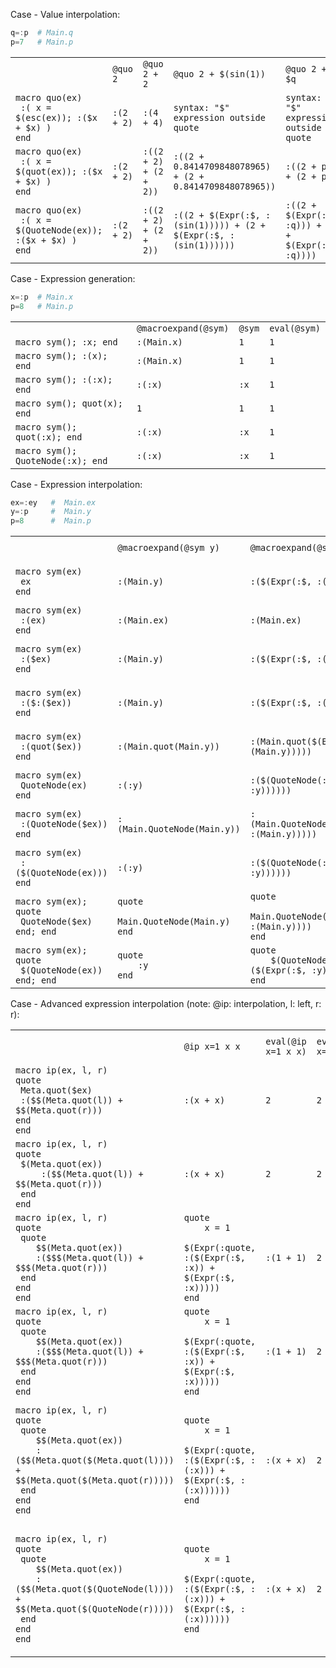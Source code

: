 
Case - Value interpolation:

```julia
q=:p  # Main.q
p=7   # Main.p
```
<table>
  <tr>
    <td></td>
    <td><code>@quo 2</code></td>
    <td><code>@quo 2 + 2</code></td>
    <td><code>@quo 2 + $(sin(1))</code></td>
    <td><code>@quo 2 + $q</code></td>
    <td><code>eval(@quo 2 + $q)</code></td>
  </tr>
  <tr>
    <td><code>macro quo(ex)
 :( x = $(esc(ex)); :($x + $x) )
end</code></td>
    <td><code>:(2 + 2)</code></td>
    <td><code>:(4 + 4)</code></td>
    <td><code>syntax: "$" expression outside quote</code></td>
    <td><code>syntax: "$" expression outside quote</code></td>
    <td><code>syntax: "$" expression outside quote</code></td>
  </tr>
  <tr>
    <td><code>macro quo(ex)
 :( x = $(quot(ex)); :($x + $x) )
end</code></td>
    <td><code>:(2 + 2)</code></td>
    <td><code>:((2 + 2) + (2 + 2))</code></td>
    <td><code>:((2 + 0.8414709848078965) + (2 + 0.8414709848078965))</code></td>
    <td><code>:((2 + p) + (2 + p))</code></td>
    <td><code>20</code></td>
  </tr>
  <tr>
    <td><code>macro quo(ex)
 :( x = $(QuoteNode(ex)); :($x + $x) )
end</code></td>
    <td><code>:(2 + 2)</code></td>
    <td><code>:((2 + 2) + (2 + 2))</code></td>
    <td><code>:((2 + $(Expr(:$, :(sin(1))))) + (2 + $(Expr(:$, :(sin(1))))))</code></td>
    <td><code>:((2 + $(Expr(:$, :q))) + (2 + $(Expr(:$, :q))))</code></td>
    <td><code>syntax: "$" expression outside quote</code></td>
  </tr>
</table>

Case - Expression generation:

```julia
x=:p  # Main.x
p=8   # Main.p
```
<table>
  <tr>
    <td></td>
    <td><code>@macroexpand(@sym)</code></td>
    <td><code>@sym</code></td>
    <td><code>eval(@sym)</code></td>
  </tr>
  <tr>
    <td><code>macro sym(); :x; end</code></td>
    <td><code>:(Main.x)</code></td>
    <td><code>1</code></td>
    <td><code>1</code></td>
  </tr>
  <tr>
    <td><code>macro sym(); :(x); end</code></td>
    <td><code>:(Main.x)</code></td>
    <td><code>1</code></td>
    <td><code>1</code></td>
  </tr>
  <tr>
    <td><code>macro sym(); :(:x); end</code></td>
    <td><code>:(:x)</code></td>
    <td><code>:x</code></td>
    <td><code>1</code></td>
  </tr>
  <tr>
    <td><code>macro sym(); quot(x); end</code></td>
    <td><code>1</code></td>
    <td><code>1</code></td>
    <td><code>1</code></td>
  </tr>
  <tr>
    <td><code>macro sym(); quot(:x); end</code></td>
    <td><code>:(:x)</code></td>
    <td><code>:x</code></td>
    <td><code>1</code></td>
  </tr>
  <tr>
    <td><code>macro sym(); QuoteNode(:x); end</code></td>
    <td><code>:(:x)</code></td>
    <td><code>:x</code></td>
    <td><code>1</code></td>
  </tr>
</table>

Case - Expression interpolation:

```julia
ex=:ey   #  Main.ex
y=:p     #  Main.y
p=8      #  Main.p
```
<table>
  <tr>
    <td></td>
    <td><code>@macroexpand(@sym y)</code></td>
    <td><code>@macroexpand(@sym $y)</code></td>
    <td><code>@sym y</code></td>
    <td><code>eval(@sym y)</code></td>
    <td><code>@sym $y</code></td>
  </tr>
  <tr>
    <td><code>macro sym(ex)
 ex
end</code></td>
    <td><code>:(Main.y)</code></td>
    <td><code>:($(Expr(:$, :(Main.y))))</code></td>
    <td><code>:p</code></td>
    <td><code>8</code></td>
    <td><code>syntax: "$" expression outside quote</code></td>
  </tr>
  <tr>
    <td><code>macro sym(ex)
 :(ex)
end</code></td>
    <td><code>:(Main.ex)</code></td>
    <td><code>:(Main.ex)</code></td>
    <td><code>:ey</code></td>
    <td><code>UndefVarError(:ey)</code></td>
    <td><code>:ey</code></td>
  </tr>
  <tr>
    <td><code>macro sym(ex)
 :($ex)
end</code></td>
    <td><code>:(Main.y)</code></td>
    <td><code>:($(Expr(:$, :(Main.y))))</code></td>
    <td><code>:p</code></td>
    <td><code>8</code></td>
    <td><code>syntax: "$" expression outside quote</code></td>
  </tr>
  <tr>
    <td><code>macro sym(ex)
 :($:($ex))
end</code></td>
    <td><code>:(Main.y)</code></td>
    <td><code>:($(Expr(:$, :(Main.y))))</code></td>
    <td><code>:p</code></td>
    <td><code>8</code></td>
    <td><code>syntax: "$" expression outside quote</code></td>
  </tr>
  <tr>
    <td><code>macro sym(ex)
 :(quot($ex))
end</code></td>
    <td><code>:(Main.quot(Main.y))</code></td>
    <td><code>:(Main.quot($(Expr(:$, :(Main.y)))))</code></td>
    <td><code>:(:p)</code></td>
    <td><code>:p</code></td>
    <td><code>syntax: "$" expression outside quote</code></td>
  </tr>
  <tr>
    <td><code>macro sym(ex)
 QuoteNode(ex)
end</code></td>
    <td><code>:(:y)</code></td>
    <td><code>:($(QuoteNode(:($(Expr(:$, :y))))))</code></td>
    <td><code>:y</code></td>
    <td><code>:p</code></td>
    <td><code>:($(Expr(:$, :y)))</code></td>
  </tr>
  <tr>
    <td><code>macro sym(ex)
 :(QuoteNode($ex))
end</code></td>
    <td><code>:(Main.QuoteNode(Main.y))</code></td>
    <td><code>:(Main.QuoteNode($(Expr(:$, :(Main.y)))))</code></td>
    <td><code>:(:p)</code></td>
    <td><code>:p</code></td>
    <td><code>syntax: "$" expression outside quote</code></td>
  </tr>
  <tr>
    <td><code>macro sym(ex)
 :($(QuoteNode(ex)))
end</code></td>
    <td><code>:(:y)</code></td>
    <td><code>:($(QuoteNode(:($(Expr(:$, :y))))))</code></td>
    <td><code>:y</code></td>
    <td><code>:p</code></td>
    <td><code>:($(Expr(:$, :y)))</code></td>
  </tr>
  <tr>
    <td><code>macro sym(ex); quote 
 QuoteNode($ex)
end; end</code></td>
    <td><code>quote
    Main.QuoteNode(Main.y)
end</code></td>
    <td><code>quote
    Main.QuoteNode($(Expr(:$, :(Main.y))))
end</code></td>
    <td><code>:(:p)</code></td>
    <td><code>:p</code></td>
    <td><code>syntax: "$" expression outside quote</code></td>
  </tr>
  <tr>
    <td><code>macro sym(ex); quote
 $(QuoteNode(ex))
end; end</code></td>
    <td><code>quote
    :y
end</code></td>
    <td><code>quote
    $(QuoteNode(:($(Expr(:$, :y)))))
end</code></td>
    <td><code>:y</code></td>
    <td><code>:p</code></td>
    <td><code>:($(Expr(:$, :y)))</code></td>
  </tr>
</table>

Case - Advanced expression interpolation  (note: @ip: interpolation, l: left, r: r):

<table>
  <tr>
    <td></td>
    <td><code>@ip x=1 x x</code></td>
    <td><code>eval(@ip x=1 x x)</code></td>
    <td><code>eval(eval(@ip x=1 x x))</code></td>
    <td><code>@ip x=1 x/2 x</code></td>
    <td><code>eval(@ip x=1 x/2 x)</code></td>
    <td><code>@ip x=1 1/2 1/4</code></td>
    <td><code>eval(@ip x=1 1/2 1/4)</code></td>
    <td><code>@ip x=1 $x $x</code></td>
    <td><code>eval(@ip x=1 1+$x $x)</code></td>
    <td><code>@ip x=1 $x/2 $x</code></td>
    <td><code>eval(@ip x=1 $x/2 $x)</code></td>
  </tr>
  <tr>
    <td><code>macro ip(ex, l, r)
quote
 Meta.quot($ex)
 :($$(Meta.quot(l)) + $$(Meta.quot(r)))
end
end</code></td>
    <td><code>:(x + x)</code></td>
    <td><code>2</code></td>
    <td><code>2</code></td>
    <td><code>:(x / 2 + x)</code></td>
    <td><code>1.5</code></td>
    <td><code>:(1 / 2 + 1 / 4)</code></td>
    <td><code>0.75</code></td>
    <td><code>:(1 + 1)</code></td>
    <td><code>3</code></td>
    <td><code>:(1 / 2 + 1)</code></td>
    <td><code>1.5</code></td>
  </tr>
  <tr>
    <td><code>macro ip(ex, l, r)
quote
 $(Meta.quot(ex))
	 :($$(Meta.quot(l)) + $$(Meta.quot(r)))
 end
end</code></td>
    <td><code>:(x + x)</code></td>
    <td><code>2</code></td>
    <td><code>2</code></td>
    <td><code>:(x / 2 + x)</code></td>
    <td><code>1.5</code></td>
    <td><code>:(1 / 2 + 1 / 4)</code></td>
    <td><code>0.75</code></td>
    <td><code>:(1 + 1)</code></td>
    <td><code>3</code></td>
    <td><code>:(1 / 2 + 1)</code></td>
    <td><code>1.5</code></td>
  </tr>
  <tr>
    <td><code>macro ip(ex, l, r)
quote
 quote
	$$(Meta.quot(ex))
	:($$$(Meta.quot(l)) + $$$(Meta.quot(r)))
 end
end
end</code></td>
    <td><code>quote
    x = 1
    $(Expr(:quote, :($(Expr(:$, :x)) + $(Expr(:$, :x)))))
end</code></td>
    <td><code>:(1 + 1)</code></td>
    <td><code>2</code></td>
    <td><code>quote
    x = 1
    $(Expr(:quote, :($(Expr(:$, :(x / 2))) + $(Expr(:$, :x)))))
end</code></td>
    <td><code>:(0.5 + 1)</code></td>
    <td><code>quote
    x = 1
    $(Expr(:quote, :($(Expr(:$, :(1 / 2))) + $(Expr(:$, :(1 / 4))))))
end</code></td>
    <td><code>:(0.5 + 0.25)</code></td>
    <td><code>quote
    x = 1
    $(Expr(:quote, :($(Expr(:$, 1)) + $(Expr(:$, 1)))))
end</code></td>
    <td><code>:(2 + 1)</code></td>
    <td><code>quote
    x = 1
    $(Expr(:quote, :($(Expr(:$, :(1 / 2))) + $(Expr(:$, 1)))))
end</code></td>
    <td><code>:(0.5 + 1)</code></td>
  </tr>
  <tr>
    <td><code>macro ip(ex, l, r)
quote
 quote
	$$(Meta.quot(ex))
	:($$$(Meta.quot(l)) + $$$(Meta.quot(r)))
 end
end
end</code></td>
    <td><code>quote
    x = 1
    $(Expr(:quote, :($(Expr(:$, :x)) + $(Expr(:$, :x)))))
end</code></td>
    <td><code>:(1 + 1)</code></td>
    <td><code>2</code></td>
    <td><code>quote
    x = 1
    $(Expr(:quote, :($(Expr(:$, :(x / 2))) + $(Expr(:$, :x)))))
end</code></td>
    <td><code>:(0.5 + 1)</code></td>
    <td><code>quote
    x = 1
    $(Expr(:quote, :($(Expr(:$, :(1 / 2))) + $(Expr(:$, :(1 / 4))))))
end</code></td>
    <td><code>:(0.5 + 0.25)</code></td>
    <td><code>quote
    x = 1
    $(Expr(:quote, :($(Expr(:$, 1)) + $(Expr(:$, 1)))))
end</code></td>
    <td><code>:(2 + 1)</code></td>
    <td><code>quote
    x = 1
    $(Expr(:quote, :($(Expr(:$, :(1 / 2))) + $(Expr(:$, 1)))))
end</code></td>
    <td><code>:(0.5 + 1)</code></td>
  </tr>
  <tr>
    <td><code>macro ip(ex, l, r)
quote
 quote
	$$(Meta.quot(ex))
	:($$(Meta.quot($(Meta.quot(l)))) + $$(Meta.quot($(Meta.quot(r)))))
 end
end
end</code></td>
    <td><code>quote
    x = 1
    $(Expr(:quote, :($(Expr(:$, :(:x))) + $(Expr(:$, :(:x))))))
end</code></td>
    <td><code>:(x + x)</code></td>
    <td><code>2</code></td>
    <td><code>quote
    x = 1
    $(Expr(:quote, :($(Expr(:$, :($(Expr(:quote, :(x / 2)))))) + $(Expr(:$, :(:x))))))
end</code></td>
    <td><code>:(x / 2 + x)</code></td>
    <td><code>quote
    x = 1
    $(Expr(:quote, :($(Expr(:$, :($(Expr(:quote, :(1 / 2)))))) + $(Expr(:$, :($(Expr(:quote, :(1 / 4)))))))))
end</code></td>
    <td><code>:(1 / 2 + 1 / 4)</code></td>
    <td><code>quote
    x = 1
    $(Expr(:quote, :($(Expr(:$, :($(Expr(:quote, 1))))) + $(Expr(:$, :($(Expr(:quote, 1))))))))
end</code></td>
    <td><code>:((1 + 1) + 1)</code></td>
    <td><code>quote
    x = 1
    $(Expr(:quote, :($(Expr(:$, :($(Expr(:quote, :(1 / 2)))))) + $(Expr(:$, :($(Expr(:quote, 1))))))))
end</code></td>
    <td><code>:(1 / 2 + 1)</code></td>
  </tr>
  <tr>
    <td><code>macro ip(ex, l, r)
quote
 quote
	$$(Meta.quot(ex))
	:($$(Meta.quot($(QuoteNode(l)))) + $$(Meta.quot($(QuoteNode(r)))))
 end
end
end</code></td>
    <td><code>quote
    x = 1
    $(Expr(:quote, :($(Expr(:$, :(:x))) + $(Expr(:$, :(:x))))))
end</code></td>
    <td><code>:(x + x)</code></td>
    <td><code>2</code></td>
    <td><code>quote
    x = 1
    $(Expr(:quote, :($(Expr(:$, :($(Expr(:quote, :(x / 2)))))) + $(Expr(:$, :(:x))))))
end</code></td>
    <td><code>:(x / 2 + x)</code></td>
    <td><code>quote
    x = 1
    $(Expr(:quote, :($(Expr(:$, :($(Expr(:quote, :(1 / 2)))))) + $(Expr(:$, :($(Expr(:quote, :(1 / 4)))))))))
end</code></td>
    <td><code>:(1 / 2 + 1 / 4)</code></td>
    <td><code>quote
    x = 1
    $(Expr(:quote, :($(Expr(:$, :($(Expr(:quote, :($(Expr(:$, :x)))))))) + $(Expr(:$, :($(Expr(:quote, :($(Expr(:$, :x)))))))))))
end</code></td>
    <td><code>:((1 + 1) + 1)</code></td>
    <td><code>quote
    x = 1
    $(Expr(:quote, :($(Expr(:$, :($(Expr(:quote, :($(Expr(:$, :x)) / 2)))))) + $(Expr(:$, :($(Expr(:quote, :($(Expr(:$, :x)))))))))))
end</code></td>
    <td><code>:(1 / 2 + 1)</code></td>
  </tr>
</table>
